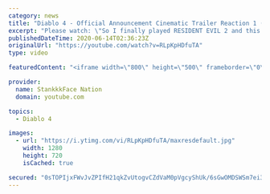 ```yaml
---
category: news
title: "Diablo 4 - Official Announcement Cinematic Trailer Reaction 1 (Creepy)"
excerpt: "Please watch: \"So I finally played RESIDENT EVIL 2 and this is what happened! (Gameplay) PT1 I DIED\" https://www.youtube.com/watch?v=FY_-BmxW-4s ..."
publishedDateTime: 2020-06-14T02:36:23Z
originalUrl: "https://youtube.com/watch?v=RLpKpHDfuTA"
type: video

featuredContent: "<iframe width=\"800\" height=\"500\" frameborder=\"0\" src=\"https://www.youtube.com/embed/RLpKpHDfuTA\" allow=\"accelerometer; autoplay; encrypted-media; gyroscope; picture-in-picture\" allowfullscreen></iframe>"

provider:
  name: StankkkFace Nation
  domain: youtube.com

topics:
  - Diablo 4

images:
  - url: "https://i.ytimg.com/vi/RLpKpHDfuTA/maxresdefault.jpg"
    width: 1280
    height: 720
    isCached: true

secured: "0sTOPIjxFWvJvZPIfH21qkZvUtogvCZdVaM0pVgcyShUk/6sGwOMDSWSm7ei3NcciRBGVP84D168ItHxRNx2kVnnvKqzjDAAEe7NfjPS2g3ytKmbmSOwiWvyJzazCnzTFEgYes9Ox2V8t/GtkIzB3u7Cxlk4w/OfkrPah9ZwncsbAsyp+Gj7ctG6vW+tnjI8rymy6pWcYd6bzOaBal5hn2HaX+HBO9F7/RJsLF3smjWQf33GGM3uhFfoxBf+uXF4LurS3irG6pBbv5n3oQ/eCK9QnhI8JbDNAHjGi1mLYKh9d78/IrXUx/b3vNOOn5GNHtu1n68bWnRskzALwPY+r0/d3qLRHPnX5jhxssPlwTDJA78hkGxTY1L8NaVlY4k94caOcaslvmw9M1xvgYMvSZrzG+bfi9n9YtbnQ5R8/TwZn/LsSoELbeUV4A5VQOo7;TL4jSglapRL0PJCfPLnNJA=="
---
```


